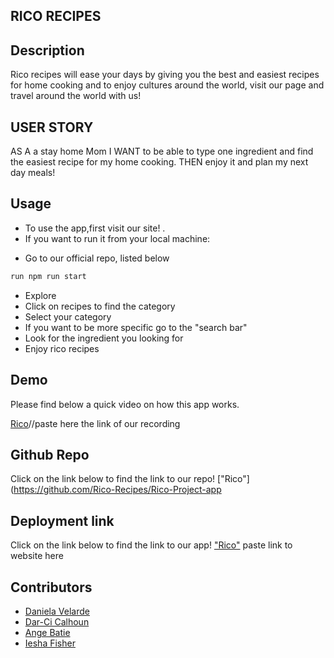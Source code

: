 ## RICO RECIPES       

## Description
Rico recipes will ease your days by giving you the best and easiest recipes for home cooking and to enjoy cultures around the world, visit our page and travel around the world with us!

## USER STORY
AS A a stay home Mom 
I WANT to be able to type one ingredient and find the easiest recipe for my home cooking.
THEN enjoy it and plan my next day meals!

## Usage

* To use the app,first visit our site! .  
* If you want to run it from your local machine:
- Go to our official repo, listed below
```bash
run npm run start
```
* Explore
* Click on recipes to find the category
* Select your category
* If you want to be more specific go to the "search bar"
* Look for the ingredient you looking for
* Enjoy rico recipes
## Demo
Please find below a quick video on how this app works. 


[Rico]()//paste here the link of our recording


## Github Repo
Click on the link below to find the link to our repo!
["Rico"](https://github.com/Rico-Recipes/Rico-Project-app

## Deployment link
Click on the link below to find the link to our app!
["Rico"]() paste link to website here

## Contributors 
* [Daniela Velarde](https://github.com/davelarde)
* [Dar-Ci Calhoun](https://github.com/dcalhoun286)
* [Ange Batie](https://github.com/a-gbatie)
* [Iesha Fisher](https://github.com/ifisher-favored)
